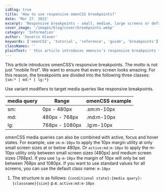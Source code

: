 ```yaml
---
isBlog: true
title: 'How to use responsive omenCSS breakpoints?'
date: 'Mar 27. 2022'
excerpt: 'Responsive breakpoints - small, medium, large screens or default values.'
cover_image: '/images/blog/cover/breakpoints.webp'
category: 'Information'
author: 'Severin Glaser'
keywords: ['omenCSS', 'tutorial', 'reference', 'guide', 'breakpoints']
classNames: ''
plainText: ' this article introduces omencss’s responsive breakpoints the motto is not just mobile first we want to ensure that every screen looks amazing for this reason the breakpoints are divided into the following three classes: sm: md: lg: use variant modifiers to target media queries like responsive breakpoints media query range omencss example - - sm: 0px - 480px sm:m-10px md: 480px - 768px md:m-10px lg: 768px - 1080px lg:m-10px omencss media queries can also be combined with active focus and hover states for example use sm:m-10px to apply the 10px margin utility at only small screen sizes at or below 480px or active:md:m-10px to apply the m-10px utility only between small screen sizes 480px and medium screen sizes 768px if you use lg-m-10px the margin of 10px will only be set between 768px and 1080px if you want to use standard values for all screens you can use the default class name: m-10px 1 the structure is as follows: conditional state : media query : classname size p e active:md:m-10px '
---
```


This article introduces omenCSS’s responsive breakpoints. The motto is not just "mobile first". We want to ensure that every screen looks amazing. For this reason, the breakpoints are divided into the following three classes: `{sm:* | md:* | lg:*}`

Use variant modifiers to target media queries like responsive breakpoints.

| media query | Range          | omenCSS example |
| ----------- | -------------- | --------------- |
| sm:         | 0px - 480px    | .sm:m-10px      |
| md:         | 480px - 768px  | .md:m-10px      |
| lg:         | 768px - 1080px | .lg:m-10px      |

omenCSS media queries can also be combined with active, focus and hover states. For example, use `sm:m-10px` to apply the 10px margin utility at only small screen sizes at or below 480px. Or `active:md:m-10px` to apply the m-10px utility only between small screen sizes (480px) and medium screen sizes (768px). If you use `lg-m-10px` the margin of 10px will only be set between 768px and 1080px. If you want to use standard values for all screens, you can use the default class name: `m-10px`

1. The structure is as follows: `{conditional state}:{media query}:{classname}{size}` p.e. `active:md:m-10px`
